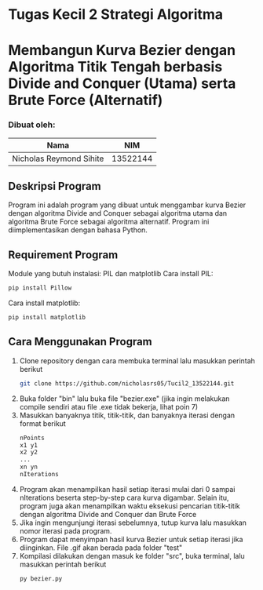 # Tugas Kecil 2 Strategi Algoritma
# Membangun Kurva Bezier dengan Algoritma Titik Tengah berbasis Divide and Conquer (Utama) serta Brute Force (Alternatif)

### Dibuat oleh:
| Nama | NIM |
| -------- | --------- |
| Nicholas Reymond Sihite | 13522144 |

## Deskripsi Program
Program ini adalah program yang dibuat untuk menggambar kurva Bezier dengan algoritma Divide and Conquer sebagai algoritma utama dan
algoritma Brute Force sebagai algoritma alternatif. Program ini diimplementasikan dengan bahasa Python.

## Requirement Program
Module yang butuh instalasi: PIL dan matplotlib
   Cara install PIL:
   ```sh
   pip install Pillow
   ```
   Cara install matplotlib:
   ```sh
   pip install matplotlib
   ```

## Cara Menggunakan Program
1. Clone repository dengan cara membuka terminal lalu masukkan perintah berikut
   ```sh
   git clone https://github.com/nicholasrs05/Tucil2_13522144.git
   ```
2. Buka folder "bin" lalu buka file "bezier.exe" (jika ingin melakukan compile sendiri atau file .exe tidak bekerja, lihat poin 7)
3. Masukkan banyaknya titik, titik-titik, dan banyaknya iterasi dengan format berikut
    ```sh
    nPoints
    x1 y1
    x2 y2
    ...
    xn yn
    nIterations
    ```
4. Program akan menampilkan hasil setiap iterasi mulai dari 0 sampai nIterations beserta step-by-step cara kurva digambar. Selain itu,
   program juga akan menampilkan waktu eksekusi pencarian titik-titik dengan algoritma Divide and Conquer dan Brute Force
5. Jika ingin mengunjungi iterasi sebelumnya, tutup kurva lalu masukkan nomor iterasi pada program.
6. Program dapat menyimpan hasil kurva Bezier untuk setiap iterasi jika diinginkan. File .gif akan berada pada folder "test"
7. Kompilasi dilakukan dengan masuk ke folder "src", buka terminal, lalu masukkan perintah berikut
    ```sh
    py bezier.py
    ```